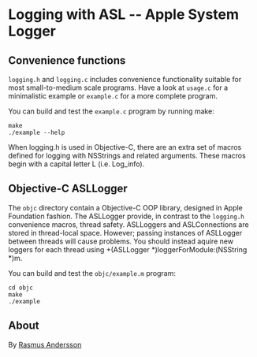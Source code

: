 # Logging with ASL -- Apple System Logger

## Convenience functions

`logging.h` and `logging.c` includes convenience functionality suitable for
most small-to-medium scale programs. Have a look at `usage.c` for a
minimalistic example or `example.c` for a more complete program.

You can build and test the `example.c` program by running make:

    make
    ./example --help

When logging.h is used in Objective-C, there are an extra set of macros defined for logging with NSStrings and related arguments. These macros begin with a capital letter L (i.e. Log_info).

## Objective-C ASLLogger

The `objc` directory contain a Objective-C OOP library, designed in Apple Foundation fashion. The ASLLogger provide, in contrast to the `logging.h` convenience macros, thread safety. ASLLoggers and ASLConnections are stored in thread-local space. However; passing instances of ASLLogger between threads will cause problems. You should instead aquire new loggers for each thread using +(ASLLogger *)loggerForModule:(NSString *)m.

You can build and test the `objc/example.m` program:

    cd objc
    make
    ./example

## About

By [Rasmus Andersson](http://hunch.se/)
